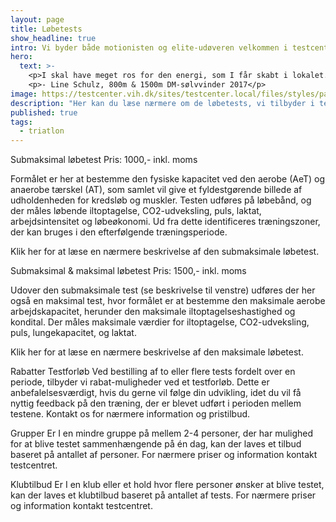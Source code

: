 ```yaml
---
layout: page
title: Løbetests
show_headline: true
intro: Vi byder både motionisten og elite-udøveren velkommen i testcentret.
hero:
  text: >-
    <p>I skal have meget ros for den energi, som I får skabt i lokalet. Stemningen var meget professionel, men samtidig afslappet - det var meget motiverende.</p>
    <p>- Line Schulz, 800m & 1500m DM-sølvvinder 2017</p>
image: https://testcenter.vih.dk/sites/testcenter.local/files/styles/panopoly_image_original/public/wysiwyg/icons8-running-100_1.png?itok=AkDdhiPi
description: "Her kan du læse nærmere om de løbetests, vi tilbyder i testcentret, samt priserne derpå. Vi tilbyder desuden mulighed for rabatter for grupper, klubber og forløb."
published: true
tags:
  - triatlon
---
```


Submaksimal løbetest
Pris: 1000,- inkl. moms

Formålet er her at bestemme den fysiske kapacitet ved den aerobe (AeT) og anaerobe tærskel (AT), som samlet vil give et fyldestgørende billede af udholdenheden for kredsløb og muskler. Testen udføres på løbebånd, og der måles løbende iltoptagelse, CO2-udveksling, puls, laktat, arbejdsintensitet og løbeøkonomi. Ud fra dette identificeres træningszoner, der kan bruges i den efterfølgende træningsperiode.

Klik her for at læse en nærmere beskrivelse af den submaksimale løbetest.

Submaksimal & maksimal løbetest
Pris: 1500,- inkl. moms

Udover den submaksimale test (se beskrivelse til venstre) udføres der her også en maksimal test, hvor formålet er at bestemme den maksimale aerobe arbejdskapacitet, herunder den maksimale iltoptagelseshastighed og kondital. Der måles maksimale værdier for iltoptagelse, CO2-udveksling, puls, lungekapacitet, og laktat.

Klik her for at læse en nærmere beskrivelse af den maksimale løbetest.

Rabatter
Testforløb
Ved bestilling af to eller flere tests fordelt over en periode, tilbyder vi rabat-muligheder ved et testforløb. Dette er anbefalelsesværdigt, hvis du gerne vil følge din udvikling, idet du vil få nyttig feedback på den træning, der er blevet udført i perioden mellem testene. Kontakt os for nærmere information og pristilbud.

Grupper
Er I en mindre gruppe på mellem 2-4 personer, der har mulighed for at blive testet sammenhængende på én dag, kan der laves et tilbud baseret på antallet af personer. For nærmere priser og information kontakt testcentret.

Klubtilbud
Er I en klub eller et hold hvor flere personer ønsker at blive testet, kan der laves et klubtilbud baseret på antallet af tests. For nærmere priser og information kontakt testcentret.